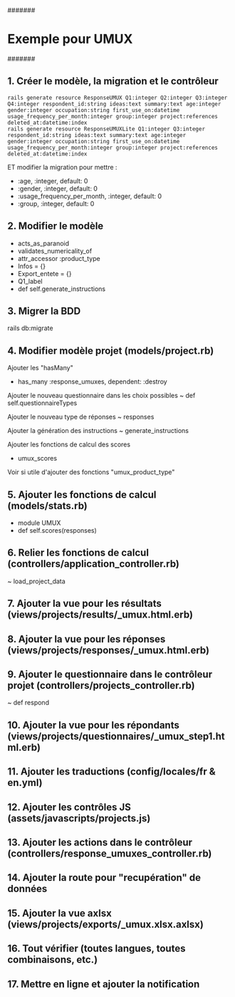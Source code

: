 #######
# Exemple pour UMUX
#######

## 1. Créer le modèle, la migration et le contrôleur
    rails generate resource ResponseUMUX Q1:integer Q2:integer Q3:integer Q4:integer respondent_id:string ideas:text summary:text age:integer gender:integer occupation:string first_use_on:datetime usage_frequency_per_month:integer group:integer project:references deleted_at:datetime:index
    rails generate resource ResponseUMUXLite Q1:integer Q3:integer respondent_id:string ideas:text summary:text age:integer gender:integer occupation:string first_use_on:datetime usage_frequency_per_month:integer group:integer project:references deleted_at:datetime:index

  ET modifier la migration pour mettre :
   - :age,                       :integer,     default: 0
   - :gender,                    :integer,     default: 0
   - :usage_frequency_per_month, :integer,     default: 0
   - :group,                     :integer,     default: 0

## 2. Modifier le modèle
   + acts_as_paranoid
   + validates_numericality_of
   + attr_accessor :product_type
   + Infos = {}
   + Export_entete = {}
   + Q1_label
   + def self.generate_instructions

## 3. Migrer la BDD
   rails db:migrate

## 4. Modifier modèle projet (models/project.rb)
   Ajouter les "hasMany"
   + has_many :response_umuxes, dependent: :destroy

   Ajouter le nouveau questionnaire dans les choix possibles
   ~ def self.questionnaireTypes

   Ajouter le nouveau type de réponses
   ~ responses

   Ajouter la génération des instructions
   ~ generate_instructions

   Ajouter les fonctions de calcul des scores
   + umux_scores

   Voir si utile d'ajouter des fonctions "umux_product_type"

## 5. Ajouter les fonctions de calcul (models/stats.rb)
   + module UMUX
   +   def self.scores(responses)

## 6. Relier les fonctions de calcul (controllers/application_controller.rb)
   ~ load_project_data

## 7. Ajouter la vue pour les résultats (views/projects/results/_umux.html.erb)

## 8. Ajouter la vue pour les réponses (views/projects/responses/_umux.html.erb)

## 9. Ajouter le questionnaire dans le contrôleur projet (controllers/projects_controller.rb)
   ~ def respond

## 10. Ajouter la vue pour les répondants (views/projects/questionnaires/_umux_step1.html.erb)

## 11. Ajouter les traductions (config/locales/fr & en.yml)

## 12. Ajouter les contrôles JS (assets/javascripts/projects.js)

## 13. Ajouter les actions dans le contrôleur (controllers/response_umuxes_controller.rb)

## 14. Ajouter la route pour "recupération" de données

## 15. Ajouter la vue axlsx (views/projects/exports/_umux.xlsx.axlsx)

## 16. Tout vérifier (toutes langues, toutes combinaisons, etc.)

## 17. Mettre en ligne et ajouter la notification
